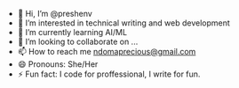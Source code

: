 - 👋 Hi, I’m @preshenv
- 👀 I’m interested in technical writing and web development
- 🌱 I’m currently learning AI/ML
- 💞️ I’m looking to collaborate on ...
- 📫 How to reach me ndomaprecious@gmail.com
- 😄 Pronouns: She/Her
- ⚡ Fun fact: I code for proffessional, I write for fun.

<!---
preshenv/preshenv is a ✨ special ✨ repository because its `README.md` (this file) appears on your GitHub profile.
You can click the Preview link to take a look at your changes.
--->

